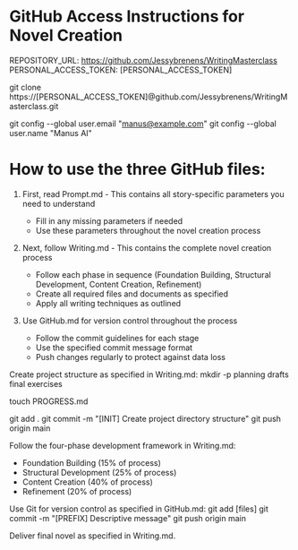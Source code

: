 # GitHub Access Instructions for Novel Creation

REPOSITORY_URL: https://github.com/Jessybrenens/WritingMasterclass
PERSONAL_ACCESS_TOKEN: [PERSONAL_ACCESS_TOKEN]

git clone https://[PERSONAL_ACCESS_TOKEN]@github.com/Jessybrenens/WritingMasterclass.git

git config --global user.email "manus@example.com"
git config --global user.name "Manus AI"

# How to use the three GitHub files:

1. First, read Prompt.md - This contains all story-specific parameters you need to understand
   - Fill in any missing parameters if needed
   - Use these parameters throughout the novel creation process

2. Next, follow Writing.md - This contains the complete novel creation process
   - Follow each phase in sequence (Foundation Building, Structural Development, Content Creation, Refinement)
   - Create all required files and documents as specified
   - Apply all writing techniques as outlined

3. Use GitHub.md for version control throughout the process
   - Follow the commit guidelines for each stage
   - Use the specified commit message format
   - Push changes regularly to protect against data loss

Create project structure as specified in Writing.md:
mkdir -p planning drafts final exercises

touch PROGRESS.md

git add .
git commit -m "[INIT] Create project directory structure"
git push origin main

Follow the four-phase development framework in Writing.md:
- Foundation Building (15% of process)
- Structural Development (25% of process)
- Content Creation (40% of process)
- Refinement (20% of process)

Use Git for version control as specified in GitHub.md:
git add [files]
git commit -m "[PREFIX] Descriptive message"
git push origin main

Deliver final novel as specified in Writing.md.
